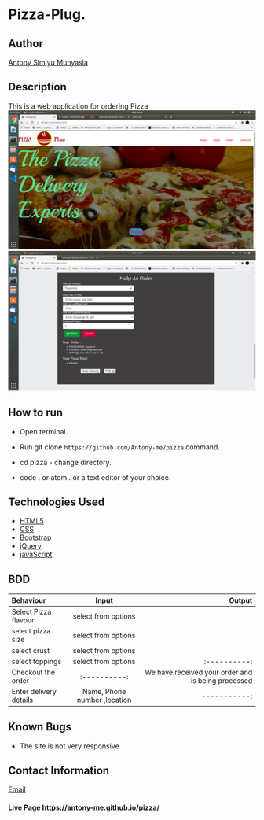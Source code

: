 # Pizza-Plug.

## Author

[Antony Simiyu  Munyasia](https://github.com/Antony-me)

## Description
This is a web application for ordering Pizza
<img src="images/pizzaHome.png">
<img src= "images/order.png">

## How to run 

* Open terminal.

* Run   git clone ```https://github.com/Antony-me/pizza``` command.

* cd pizza - change directory.

* code . or atom . or a text editor of your choice.

## Technologies Used

* [HTML5](https://github.com/topics/html5)
* [CSS](https://github.com/topics/css3)
* [Bootstrap](https://github.com/topics/bootstrap)
* [jQuery](https://github.com/topics/javascript)
* [javaScript](https://github.com/topics/javascript)



## BDD
| Behaviour      | Input        | Output       |
| :------------- | :----------: | -----------: |
|  Select Pizza flavour |   select from options |   |
| select pizza size |select from options  |  |
|select crust | select from options |     |
| select toppings|  select from options   | :----------:|
| Checkout the order| :----------: | We have received your order and is being processed |
| Enter delivery details| Name, Phone number ,location  | -----------: |

## Known Bugs
* The site is not very responsive

## Contact Information 

[Email](antonymunyasia993@gmail.com)

#### Live Page https://antony-me.github.io/pizza/